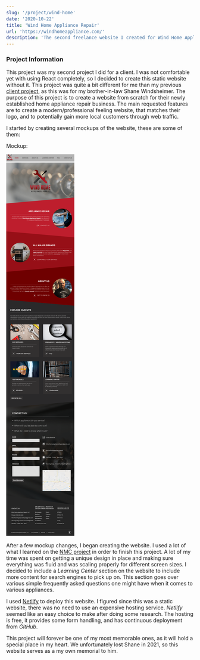 ```yaml
---
slug: '/project/wind-home'
date: '2020-10-22'
title: 'Wind Home Appliance Repair'
url: 'https://windhomeappliance.com/'
description: 'The second freelance website I created for Wind Home Appliance Repair. For this project, I returned to a static website workflow. I did not have a previous website to reference for content this time around, as I built everything for this site from the ground up for a business that was just starting up. This project will forever be one of my most memorable ones.'
---
```


### Project Information

This project was my second project I did for a client. I was not comfortable yet with using React completely, so I decided to create this static website without it. This project was quite a bit different for me than my previous [client project](/project/nmc-janitorial), as this was for my brother-in-law Shane Windsheimer. The purpose of this project is to create a website from scratch for their newly established home appliance repair business. The main requested features are to create a modern/professional feeling website, that matches their logo, and to potentially gain more local customers through web traffic.

I started by creating several mockups of the website, these are some of them:

Mockup:

![Photoshop mockup for entire landing page](../../images/projectPages/wind-home-mockup.png)

After a few mockup changes, I began creating the website. I used a lot of what I learned on the [NMC project](/project/nmc-janitorial) in order to finish this project. A lot of my time was spent on getting a unique design in place and making sure everything was fluid and was scaling properly for different screen sizes. I decided to include a _Learning Center_ section on the website to include more content for search engines to pick up on. This section goes over various simple frequently asked questions one might have when it comes to various appliances.

I used [Netlify](https://www.netlify.com/) to deploy this website. I figured since this was a static website, there was no need to use an expensive hosting service. _Netlify_ seemed like an easy choice to make after doing some research. The hosting is free, it provides some form handling, and has continuous deployment from _GitHub_.

This project will forever be one of my most memorable ones, as it will hold a special place in my heart. We unfortunately lost Shane in 2021, so this website serves as a my own memorial to him.
